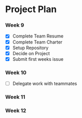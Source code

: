 # Project Plan

### Week 9
- [x] Complete Team Resume
- [x] Complete Team Charter
- [x] Setup Repository
- [x] Decide on Project
- [x] Submit first weeks issue

### Week 10
- [ ] Delegate work with teammates 

### Week 11

### Week 12